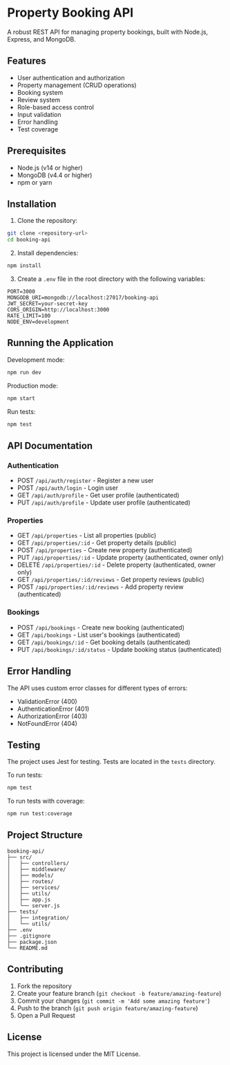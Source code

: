 # Property Booking API

A robust REST API for managing property bookings, built with Node.js, Express, and MongoDB.

## Features

- User authentication and authorization
- Property management (CRUD operations)
- Booking system
- Review system
- Role-based access control
- Input validation
- Error handling
- Test coverage

## Prerequisites

- Node.js (v14 or higher)
- MongoDB (v4.4 or higher)
- npm or yarn

## Installation

1. Clone the repository:
```bash
git clone <repository-url>
cd booking-api
```

2. Install dependencies:
```bash
npm install
```

3. Create a `.env` file in the root directory with the following variables:
```env
PORT=3000
MONGODB_URI=mongodb://localhost:27017/booking-api
JWT_SECRET=your-secret-key
CORS_ORIGIN=http://localhost:3000
RATE_LIMIT=100
NODE_ENV=development
```

## Running the Application

Development mode:
```bash
npm run dev
```

Production mode:
```bash
npm start
```

Run tests:
```bash
npm test
```

## API Documentation

### Authentication

- POST `/api/auth/register` - Register a new user
- POST `/api/auth/login` - Login user
- GET `/api/auth/profile` - Get user profile (authenticated)
- PUT `/api/auth/profile` - Update user profile (authenticated)

### Properties

- GET `/api/properties` - List all properties (public)
- GET `/api/properties/:id` - Get property details (public)
- POST `/api/properties` - Create new property (authenticated)
- PUT `/api/properties/:id` - Update property (authenticated, owner only)
- DELETE `/api/properties/:id` - Delete property (authenticated, owner only)
- GET `/api/properties/:id/reviews` - Get property reviews (public)
- POST `/api/properties/:id/reviews` - Add property review (authenticated)

### Bookings

- POST `/api/bookings` - Create new booking (authenticated)
- GET `/api/bookings` - List user's bookings (authenticated)
- GET `/api/bookings/:id` - Get booking details (authenticated)
- PUT `/api/bookings/:id/status` - Update booking status (authenticated)

## Error Handling

The API uses custom error classes for different types of errors:
- ValidationError (400)
- AuthenticationError (401)
- AuthorizationError (403)
- NotFoundError (404)

## Testing

The project uses Jest for testing. Tests are located in the `tests` directory.

To run tests:
```bash
npm test
```

To run tests with coverage:
```bash
npm run test:coverage
```

## Project Structure

```
booking-api/
├── src/
│   ├── controllers/
│   ├── middleware/
│   ├── models/
│   ├── routes/
│   ├── services/
│   ├── utils/
│   ├── app.js
│   └── server.js
├── tests/
│   ├── integration/
│   └── utils/
├── .env
├── .gitignore
├── package.json
└── README.md
```

## Contributing

1. Fork the repository
2. Create your feature branch (`git checkout -b feature/amazing-feature`)
3. Commit your changes (`git commit -m 'Add some amazing feature'`)
4. Push to the branch (`git push origin feature/amazing-feature`)
5. Open a Pull Request

## License

This project is licensed under the MIT License. 